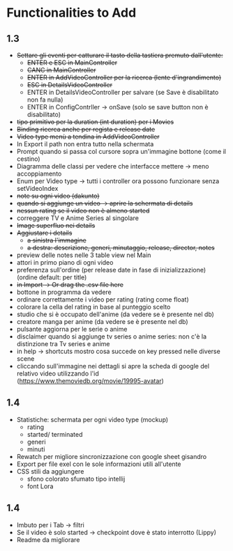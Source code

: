 # Functionalities to Add

## 1.3
- ~~Settare gli eventi per catturare il tasto della tastiera premuto dall'utente:~~
    - ~~ENTER e ESC in MainController~~
    - ~~CANC in MainController~~
    - ~~ENTER in AddVideoController per la ricerca (lente d'ingrandimento)~~
    - ~~ESC in DetailsVideoController~~
    - ENTER in DetailsVideoController per salvare (se Save è disabilitato non fa nulla)
    - ENTER in ConfigContrller → onSave (solo se save button non è disabilitato)
- ~~tipo primitivo per la duration (int duration) per i Movies~~
- ~~Binding ricerca anche per regista e release date~~
- ~~Video type menù a tendina in AddVideoController~~
- In Export il path non entra tutto nella schermata
- Prompt quando si passa col cursore sopra un'immagine bottone (come il cestino)
- Diagramma delle classi per vedere che interfacce mettere → meno accoppiamento
- Enum per Video type → tutti i controller ora possono funzionare senza setVideoIndex
- ~~note su ogni video (dakunto)~~
- ~~quando si aggiunge un video -> aprire la schermata di details~~
- ~~nessun rating se il video non è almeno started~~
- correggere TV e Anime Series al singolare
- ~~Image superfluo nei details~~
- ~~Aggiustare i details~~
    - ~~a sinistra l'immagine~~
    - ~~a destra: descrizione, generi, minutaggio, release, director, notes~~
- preview delle notes nelle 3 table view nel Main 
- attori in primo piano di ogni video
- preferenza sull'ordine (per release date in fase di inizializzazione) (ordine default: per title)
- ~~in Import → Or drag the .csv file here~~
- bottone in programma da vedere 
- ordinare correttamente i video per rating (rating come float)
- colorare la cella del rating in base al punteggio scelto
- studio che si è occupato dell'anime (da vedere se è presente nel db)
- creatore manga per anime (da vedere se è presente nel db)
- pulsante aggiorna per le serie o anime
- disclaimer quando si aggiunge tv series o anime series: non c'è la distinzione tra Tv series e anime
- in help -> shortcuts mostro cosa succede on key pressed nelle diverse scene
- cliccando sull'immagine nei dettagli si apre la scheda di google del relativo video utilizzando l'id (https://www.themoviedb.org/movie/19995-avatar)

## 1.4
- Statistiche: schermata per ogni video type (mockup)
    - rating
    - started/ terminated
    - generi
    - minuti
- Rewatch per migliore sincronizzazione con google sheet gisandro
- Export per file exel con le sole informazioni utili all'utente
- CSS stili da aggiungere
    - sfono colorato sfumato tipo intellij
    - font Lora

## 1.4
- Imbuto per i Tab → filtri
- Se il video è solo started -> checkpoint dove è stato interrotto (Lippy)
- Readme da migliorare